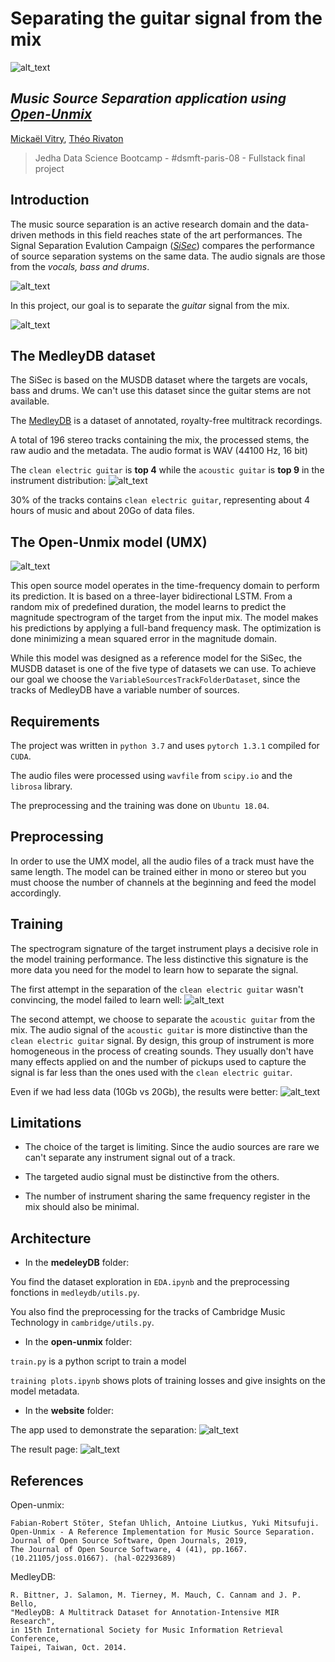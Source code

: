 # Separating the guitar signal from the mix
![alt_text](./media/app_header.png)
## _Music Source Separation application using [Open-Unmix](https://github.com/sigsep/open-unmix-pytorch)_

[Mickaël Vitry](https://www.linkedin.com/in/micka%C3%ABl-vitry-b605489b/),
[Théo Rivaton](https://www.linkedin.com/in/th%C3%A9o-rivaton-890804123/)

> Jedha Data Science Bootcamp - #dsmft-paris-08 - Fullstack final project

## Introduction

The music source separation is an active research domain and the data-driven methods in this field reaches state of the art performances. The Signal Separation Evalution Campaign (*[SiSec](https://sisec18.unmix.app/#/)*) compares the performance of source separation systems on the same data. The audio signals are those from the _vocals, bass and drums_.

![alt_text](./media/sisec.svg)

In this project, our goal is to separate the _guitar_ signal from the mix.

![alt_text](./media/guitar.svg)

## The MedleyDB dataset

The SiSec is based on the MUSDB dataset where the targets are vocals, bass and drums. We can't use this dataset since the guitar stems are not available.

The [MedleyDB](https://medleydb.weebly.com/) is a dataset of annotated, royalty-free multitrack recordings.

A total of 196 stereo tracks containing the mix, the processed stems, the raw audio and the metadata. The audio format is WAV (44100 Hz, 16 bit)

The `clean electric guitar` is **top 4** while the `acoustic guitar` is **top 9** in the instrument distribution:
![alt_text](./medleydb/images/dist_instrument.png)

30% of the tracks contains `clean electric guitar`, representing about 4 hours of music and about 20Go of data files.

## The Open-Unmix model (UMX)
![alt_text](./media/open_unmix.png)

This open source model operates in the time-frequency domain to perform its prediction. It is based on a three-layer bidirectional LSTM. From a random mix of predefined duration, the model learns to predict the magnitude spectrogram of the target from the input mix. The model makes his predictions by applying a full-band frequency mask. The optimization is done minimizing a mean squared error in the magnitude domain.

While this model was designed as a reference model for the SiSec, the MUSDB dataset is one of the five type of datasets we can use. To achieve our goal we choose the `VariableSourcesTrackFolderDataset`, since the tracks of MedleyDB have a variable number of sources.

## Requirements

The project was written in `python 3.7` and uses `pytorch 1.3.1` compiled for `CUDA`.

The audio files were processed using `wavfile` from `scipy.io` and the `librosa` library.

The preprocessing and the training was done on `Ubuntu 18.04`.

## Preprocessing

In order to use the UMX model, all the audio files of a track must have the same length. The model can be trained either in mono or stereo but you must choose the number of channels at the beginning and feed the model accordingly.

## Training

The spectrogram signature of the target instrument plays a decisive role in the model training performance. The less distinctive this signature is the more data you need for the model to learn how to separate the signal. 

The first attempt in the separation of the `clean electric guitar` wasn't convincing, the model failed to learn well:
![alt_text](./media/celg_training_plots.png)

The second attempt, we choose to separate the `acoustic guitar` from the mix. The audio signal of the `acoustic guitar` is more distinctive than the `clean electric guitar` signal. By design, this group of instrument is more homogeneous in the process of creating sounds. They usually don't have many effects applied on and the number of pickups used to capture the signal is far less than the ones used with the `clean electric guitar`. 

Even if we had less data (10Gb vs 20Gb), the results were better:
![alt_text](./media/acg_training_plots.png)

## Limitations

* The choice of the target is limiting. Since the audio sources are rare we can't separate any instrument signal out of a track.

* The targeted audio signal must be distinctive from the others.

* The number of instrument sharing the same frequency register in the mix should also be minimal.

## Architecture

* In the **medeleyDB** folder:

You find the dataset exploration in `EDA.ipynb` and the preprocessing fonctions in `medleydb/utils.py`.

You also find the preprocessing for the tracks of Cambridge Music Technology in `cambridge/utils.py`.

* In the **open-unmix** folder:

`train.py` is a python script to train a model

`training plots.ipynb` shows plots of training losses and give insights on the model metadata.

* In the **website** folder:

The app used to demonstrate the separation:
![alt_text](./media/website_main_page.png)

The result page:
![alt_text](./media/website_results_page.png)


## References
Open-unmix:
```
Fabian-Robert Stöter, Stefan Uhlich, Antoine Liutkus, Yuki Mitsufuji.
Open-Unmix - A Reference Implementation for Music Source Separation.
Journal of Open Source Software, Open Journals, 2019,
The Journal of Open Source Software, 4 (41), pp.1667.
⟨10.21105/joss.01667⟩. ⟨hal-02293689⟩
```

MedleyDB:
```
R. Bittner, J. Salamon, M. Tierney, M. Mauch, C. Cannam and J. P. Bello,
"MedleyDB: A Multitrack Dataset for Annotation-Intensive MIR Research",
in 15th International Society for Music Information Retrieval Conference,
Taipei, Taiwan, Oct. 2014.
```
